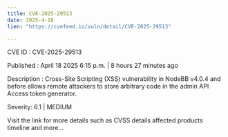 ```yaml
---
title: CVE-2025-29513
date: 2025-4-18
lien: "https://cvefeed.io/vuln/detail/CVE-2025-29513"

---
```


CVE ID : CVE-2025-29513

Published :  April 18
2025
6:15 p.m. | 8 hours
27 minutes ago

Description : Cross-Site Scripting (XSS) vulnerability in NodeBB v4.0.4 and before allows remote attackers to store arbitrary code in the admin API Access token generator.

Severity: 6.1 | MEDIUM

Visit the link for more details
such as CVSS details
affected products
timeline
and more...
